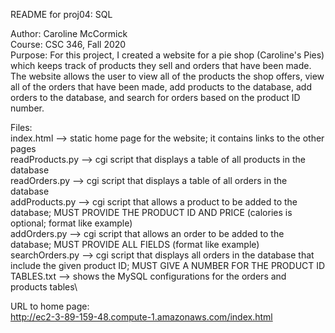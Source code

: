 README for proj04: SQL

Author: Caroline McCormick\
Course: CSC 346, Fall 2020\
Purpose: For this project, I created a website for a pie shop (Caroline's Pies) which keeps
         track of products they sell and orders that have been made. The website allows the
         user to view all of the products the shop offers, view all of the orders that have
         been made, add products to the database, add orders to the database, and search
         for orders based on the product ID number.
         
Files:\
   index.html --> static home page for the website; it contains links to the other pages\
   readProducts.py --> cgi script that displays a table of all products in the database\
   readOrders.py --> cgi script that displays a table of all orders in the database\
   addProducts.py --> cgi script that allows a product to be added to the database; MUST
                      PROVIDE THE PRODUCT ID AND PRICE (calories is optional; format like
                      example)\
   addOrders.py --> cgi script that allows an order to be added to the database; MUST
                    PROVIDE ALL FIELDS (format like example)\
   searchOrders.py --> cgi script that displays all orders in the database that include
                       the given product ID; MUST GIVE A NUMBER FOR THE PRODUCT ID\
   TABLES.txt --> shows the MySQL configurations for the orders and products tables\
                       
 URL to home page:\
   http://ec2-3-89-159-48.compute-1.amazonaws.com/index.html
             
